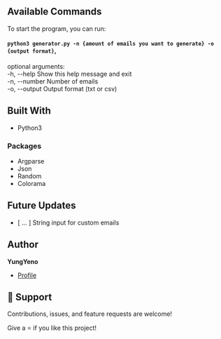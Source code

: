 <h1 align="center"><Email_Gen></h1>

<p align="center"><Generate unlimited dummy emails!></p>


## Available Commands

To start the program, you can run:

#### `python3 generator.py -n {amount of emails you want to generate} -o {output format}`,

optional arguments: <br>
  -h, --help      Show this help message and exit <br>
  -n, --number    Number of emails <br>
  -o, --output    Output format (txt or csv) <br>


## Built With

- Python3
### Packages
- Argparse
- Json
- Random
- Colorama

## Future Updates

- [ ... ] String input for custom emails

## Author

**YungYeno**

- [Profile](https://github.com/YungYeno)

## 🤝 Support

Contributions, issues, and feature requests are welcome!

Give a ⭐️ if you like this project!
